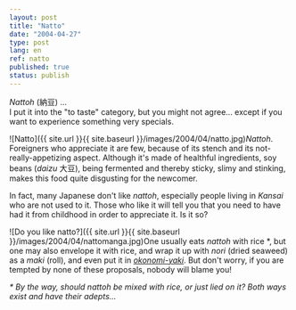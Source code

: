 ```yaml
---
layout: post
title: "Natto"
date: "2004-04-27"
type: post
lang: en
ref: natto
published: true
status: publish
---
```


 

_Nattoh_ (納豆) ...  
I put it into the "to taste" category, but you might not agree... except if you want to experience something very specials.

![Natto]({{ site.url }}{{ site.baseurl }}/images/2004/04/natto.jpg)_Nattoh_. Foreigners who appreciate it are few, because of its stench and its not-really-appetizing aspect. Although it's made of healthful ingredients, soy beans (_daizu_ 大豆), being fermented and thereby sticky, slimy and stinking, makes this food quite disgusting for the newcomer.

In fact, many Japanese don't like _nattoh_, especially people living in _Kansai_ who are not used to it. Those who like it will tell you that you need to have had it from childhood in order to appreciate it. Is it so?

![Do you like natto?]({{ site.url }}{{ site.baseurl }}/images/2004/04/nattomanga.jpg)One usually eats _nattoh_ with rice \*, but one may also envelope it with rice, and wrap it up with _nori_ (dried seaweed) as a _maki_ (roll), and even put it in _[okonomi-yaki](http://www.japonophile.com/article_okonomiyaki_en.html)_. But don't worry, if you are tempted by none of these proposals, nobody will blame you!

  
  
_\* By the way, should _nattoh_ be mixed with rice, or just lied on it? Both ways exist and have their adepts..._


